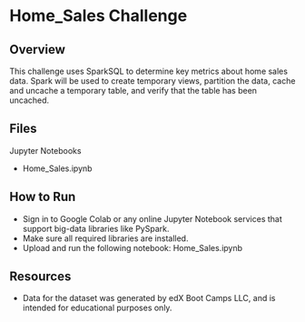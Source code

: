 # Home_Sales Challenge

## Overview
This challenge uses SparkSQL to determine key metrics about home sales data. Spark will be used to create temporary views, partition the data, cache and uncache a temporary table, and verify that the table has been uncached.

## Files
Jupyter Notebooks
- Home_Sales.ipynb

## How to Run
- Sign in to Google Colab or any online Jupyter Notebook services that support big-data libraries like PySpark. 
- Make sure all required libraries are installed.
- Upload and run the following notebook: Home_Sales.ipynb

## Resources
- Data for the dataset was generated by edX Boot Camps LLC, and is intended for educational purposes only.
